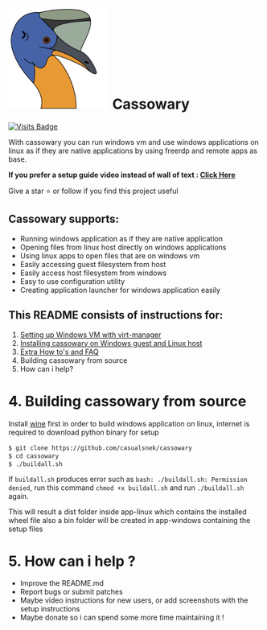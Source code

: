 # <img src="app-linux/src/cassowary/gui/extrares/cassowary.svg" alt="Logo" width="200"/>  Cassowary 

[![Visits Badge](https://badges.pufler.dev/visits/casualsnek/cassowary)](https://github.com/casualsnek)

With cassowary you can run windows vm and use windows applications on linux as if they are native applications by using freerdp and remote apps as base.

**If you prefer a setup guide video instead of wall of text :  [Click Here](https://www.youtube.com/watch?v=ftq-c_VgmK0)**

Give a star ⭐ or follow if you find this project useful

## Cassowary supports:
 - Running windows application as if they are native application
 - Opening files from linux host directly on windows applications
 - Using linux apps to open files that are on windows vm
 - Easily accessing guest filesystem from host
 - Easily access host filesystem from windows
 - Easy to use configuration utility
 - Creating application launcher for windows application easily

## This README consists of instructions for:
1. [Setting up Windows VM with virt-manager](docs/1-virt-manager.md)
2. [Installing cassowary on Windows guest and Linux host](docs/2-cassowary-install.md)
3. [Extra How to's and FAQ](docs/3-faq.md)
4. Building cassowary from source
5. How can i help?

# 4. Building cassowary from source
Install [wine](https://wiki.winehq.org/Download) first in order to build windows application on linux, internet is required to download python binary for setup 

```
$ git clone https://github.com/casualsnek/cassowary
$ cd cassowary
$ ./buildall.sh
```
If `buildall.sh` produces error such as `bash: ./buildall.sh: Permission denied`, run this command `chmod +x buildall.sh` and run `./buildall.sh` again.

This will result a dist folder inside app-linux which contains the installed wheel file
also a bin folder will be created in app-windows containing the setup files

# 5. How can i help ?
- Improve the README.md
- Report bugs or submit patches
- Maybe video instructions for new users, or add screenshots with the setup instructions
- Maybe donate so i can spend some more time maintaining it !
